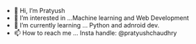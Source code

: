 - 👋 Hi, I’m Pratyush
- 👀 I’m interested in ...Machine learning and Web Development
- 🌱 I’m currently learning ... Python and adnroid dev.
- 📫 How to reach me ... Insta handle: @pratyushchaudhry

<!---
paps2611/paps2611 is a ✨ special ✨ repository because its `README.md` (this file) appears on your GitHub profile.
You can click the Preview link to take a look at your changes.
--->

